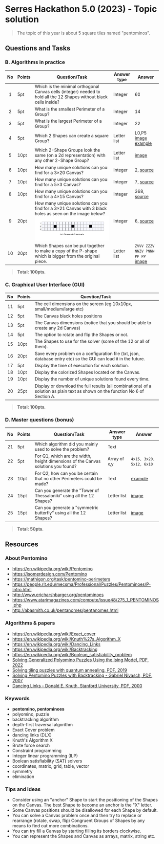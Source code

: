 # Serres Hackathon 5.0 (2023) - Topic solution

> The topic of this year is about 5 square tiles named "pentominos".

## Questions and Tasks
### B. Algorithms in practice

| No   | Points | Question/Task | Answer type | Answer |
| :--: | ------ | ---- | ---- | ---- |
| 1 | 5pt | Which is the minimal orthogonal Canvas cells (integer) needed to hold all the 12 Shapes without black cells inside?  | Integer | 60 |
| 2 | 5pt | What is the smallest Perimeter of a Group?  | Integer | 14 |
| 3 | 5pt | What is the largest Perimeter of a Group?  | Integer | 22 |
| 4 | 5pt | Which 2 Shapes can create a square Group?  | Letter list | L0,P5 [image example](https://static.mathigon.org/cms/2aeb6180e05938d28d8659e07133617d.png) |
| 5 | 10pt | Which 2-Shape Groups look the same (on a 2d representation) with any other 2-Shape Group? | Letter list | [image](https://people.rit.edu/mecsma/Professional/Puzzles/Pentominoes/P-A%20Images/image21.gif) |
| 6 | 10pt | How many unique solutions can you find for a 3×20 Canvas? | Integer | 2, [source](https://isomerdesign.com/Pentomino/3x20/index.html) |
| 7 | 10pt | How many unique solutions can you find for a 5×3 Canvas? | Integer | 7, [source](https://isomerdesign.com/Pentomino/5x3/index.html) |
| 8 | 10pt | How many unique solutions can you find for a 4×15 Canvas? | Integer | 368, [source](https://isomerdesign.com/Pentomino/4x15/index.html) |
| 9 | 20pt | How many unique solutions can you find for a 3×21 Canvas with 3 black holes as seen on the image below? !["3x21 Canvas with 3 black holes"](../images/canvas_3x21_3_black.png) | Integer | 6, [source](https://isomerdesign.com/Pentomino/3x21d) |
| 10 | 20pt | Which Shapes can be put together to make a copy of the P-shape which is bigger from the original piece. | Letter list | `ZVVV ZZZV NNZV PNNN PP PP` [image](https://people.rit.edu/mecsma/Professional/Puzzles/Pentominoes/P-A%20Images/image23.gif) |

> **Total: 100pts**.

### C. Graphical User Interface (GUI)

| No   | Points | Question/Task |
| :--: | ------ | ------------- |
| 11 | 5pt  | The cell dimensions on the screen (eg 10x10px, small/medium/large etc) |
| 12 | 5pt  | The Canvas black holes positions |
| 13 | 5pt  | The Canvas dimensions (notice that you should be able to create any 2d Canvas) |
| 14 | 5pt  | The option to rotate and flip the Shapes or not. |
| 15 | 10pt | The Shapes to use for the solver (some of the 12 or all of them). |
| 16 | 20pt | Save every problem on a configuration file (txt, json, database entry etc) so the GUI can load it in the future. |
| 17 | 5pt | Display the time of execution for each solution. |
| 18 | 10pt | Display the colorized Shapes located on the Canvas. |
| 19 | 10pt | Display the number of unique solutions found every time. |
| 20 | 25pt | Display or download the full results (all combinations) of a solution as plain text as shown on the function No 6 of Section A. |

> **Total: 100pts**.

### D. Master questions (bonus)

| No   | Points | Question/Task | Answer type | Answer |
| :--: | ------ | ---- | ---- | ---- |
| 21 | 5pt | Which algorithm did you mainly used to solve the problem?  | Text |  |
| 22 | 5pt | For Q1, which are the width, height dimensions of the Canvas solutions you found?  | Array of x,y | `4x15, 3x20, 5x12, 6x10` |
| 23 | 10pt | For Q2, how can you be certain that no other Perimeters could be made?  | Text | [example](https://mathigon.org/task/pentomino-perimeters) |
| 24 | 15pt | Can you generate the "Tower of Thessaloniki" using all the 12 Shapes? | Letter list | [image](http://www.mayhematics.com/d/d5z11.jpg) |
| 25 | 15pt | Can you generate a "symmetric butterfly" using all the 12 Shapes? | Letter list | [image](https://static.mathigon.org/cms/9f72086094ef665bcec8b61988499b73.png) |

> **Total: 50pts**.

## Resources

### About Pentomino

- https://en.wikipedia.org/wiki/Pentomino
- https://isomerdesign.com/Pentomino
- https://mathigon.org/task/pentomino-perimeters
- https://people.rit.edu/mecsma/Professional/Puzzles/Pentominoes/P-Intro.html
- http://www.ericharshbarger.org/pentominoes
- https://www.atarimagazines.com/compute/issue48/275_1_PENTOMINOS.php
- http://abasmith.co.uk/pentanomes/pentanomes.html

### Algorithms & papers

- https://en.wikipedia.org/wiki/Exact_cover
- https://en.wikipedia.org/wiki/Knuth%27s_Algorithm_X
- https://en.wikipedia.org/wiki/Dancing_Links
- https://en.wikipedia.org/wiki/Backtracking
- https://en.wikipedia.org/wiki/Boolean_satisfiability_problem
- [Solving Generalized Polyomino Puzzles Using the Ising Model, PDF, 2022](https://pdfs.semanticscholar.org/b5eb/f6d28ab1b25e6be59d302e5fe92262af5772.pdf)
- [Solving tiling puzzles with quantum annealing, PDF, 2019](https://arxiv.org/pdf/1904.01770.pdf)
- [Solving Pentomino Puzzles with Backtracking - Gabriel Nivasch, PDF, 2007](https://www.cs.brandeis.edu/~storer/JimPuzzles/PACK/Pentominoes/LINKS/PentominoesNivasch.pdf)
- [Dancing Links - Donald E. Knuth, Stanford University, PDF, 2000](https://arxiv.org/pdf/cs/0011047.pdf)

### Keywords

- **pentomino, pentominoes**
- polyomino, puzzle
- backtracking algorithm
- depth-first traversal algorithm
- Exact Cover problem
- dancing links (DLX)
- Knuth's Algorithm X
- Brute force search
- Constraint programming
- Integer linear programming (ILP)
- Boolean satisfiability (SAT) solvers
- coordinates, matrix, grid, table, vector
- symmetry
- elimination

### Tips and ideas

- Consider using an "anchor" Shape to start the positioning of the Shapes on the Canvas. The best Shape to become an anchor is the "X" letter.
- Some Canvas positions should be disallowed for each Shape by default.
- You can solve a Canvas problem once and then try to replace or rearrange (rotate, swap, flip) Congruent Groups of Shapes by any means to find out more combinations.
- You can try fill a Canvas by starting filling its borders clockwise.
- You can represent the Shapes and Canvas as arrays, matrix, string etc.
